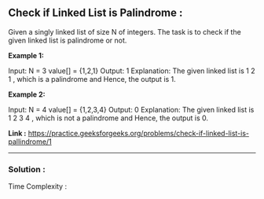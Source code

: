 ## Check if Linked List is Palindrome :
Given a singly linked list of size N of integers. The task is to check if the given linked list is palindrome or not.

**Example 1:**

Input:
N = 3
value[] = {1,2,1}
Output: 1
Explanation: The given linked list is 1 2 1 , which is a palindrome and Hence, the output is 1.

**Example 2:**

Input:
N = 4
value[] = {1,2,3,4}
Output: 0
Explanation: The given linked list is 1 2 3 4 , which is not a palindrome and Hence, the output is 0.

**Link :** https://practice.geeksforgeeks.org/problems/check-if-linked-list-is-pallindrome/1


---------------------------------------------------------------------------------------------------------------------------------------------------------


### Solution :

Time Complexity :




